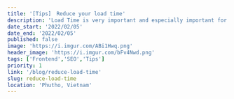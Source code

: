 ```yaml
---
title: '[Tips]　Reduce your load time'
description: 'Load Time is very important and especially important for SEO websites. These are some notes of mine when improving the load time of my website to get better SEO scores.'
date_start: '2022/02/05'
date_end: '2022/02/05'
published: false
image: 'https://i.imgur.com/ABi1Hwq.png'
header_image: 'https://i.imgur.com/bFv4Nwd.png'
tags: ['Frontend','SEO','Tips']
priority: 1
link: '/blog/reduce-load-time'
slug: reduce-load-time
location: 'Phutho, Vietnam'
---
```


